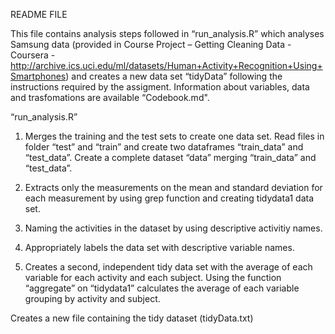 README FILE

This file contains analysis steps followed in “run_analysis.R” which analyses Samsung data (provided in Course Project – Getting Cleaning Data - Coursera - http://archive.ics.uci.edu/ml/datasets/Human+Activity+Recognition+Using+Smartphones) and creates a new data set “tidyData” following the instructions required by the assigment. Information about variables, data and trasfomations are available “Codebook.md".

“run_analysis.R”

1) Merges the training and the test sets to create one data set. Read files in folder “test” and “train” and create two dataframes “train_data” and “test_data”. Create a complete dataset “data” merging “train_data” and “test_data”.

2) Extracts only the measurements on the mean and standard deviation for each measurement by using grep function and creating tidydata1 data set.

3) Naming the activities in the dataset by using descriptive activitiy names.

4) Appropriately labels the data set with descriptive variable names.

5) Creates a second, independent tidy data set with the average of each variable for each activity and each subject. Using the function “aggregate” on “tidydata1” calculates the average of each variable grouping by activity and subject.

Creates a new file containing the tidy dataset (tidyData.txt)
